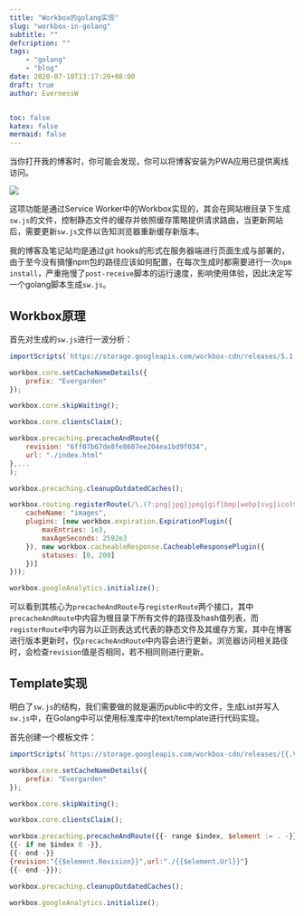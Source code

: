 ```yaml
---
title: "Workbox的golang实现"
slug: "workbox-in-golang"
subtitle: ""
defcription: ""
tags:
    - "golang"
    - "blog"
date: 2020-07-10T13:17:20+08:00
draft: true
author: EvernessW


toc: false
katex: false
mermaid: false
---
```


当你打开我的博客时，你可能会发现，你可以将博客安装为PWA应用已提供离线访问。

![](https://awesome-image.oss-cn-beijing.aliyuncs.com/20200710132023.png)

这项功能是通过Service Worker中的Workbox实现的，其会在网站根目录下生成`sw.js`的文件，控制静态文件的缓存并依照缓存策略提供请求路由，当更新网站后，需要更新`sw.js`文件以告知浏览器重新缓存新版本。

我的博客及笔记站均是通过git hooks的形式在服务器端进行页面生成与部署的，由于至今没有搞懂npm包的路径应该如何配置，在每次生成时都需要进行一次`npm install`，严重拖慢了`post-receive`脚本的运行速度，影响使用体验，因此决定写一个golang脚本生成`sw.js`。

## Workbox原理

首先对生成的`sw.js`进行一波分析：

```js
importScripts(`https://storage.googleapis.com/workbox-cdn/releases/5.1.3/workbox-sw.js`);

workbox.core.setCacheNameDetails({
    prefix: "Evergarden"
});

workbox.core.skipWaiting();

workbox.core.clientsClaim();

workbox.precaching.precacheAndRoute({
    revision: "6ff07b67de8fe8607ee204ea1bd9f034",
    url: "./index.html"
},...
);

workbox.precaching.cleanupOutdatedCaches();

workbox.routing.registerRoute(/\.(?:png|jpg|jpeg|gif|bmp|webp|svg|ico)$/, new workbox.strategies.CacheFirst({
    cacheName: "images",
    plugins: [new workbox.expiration.ExpirationPlugin({
        maxEntries: 1e3,
        maxAgeSeconds: 2592e3
    }), new workbox.cacheableResponse.CacheableResponsePlugin({
        statuses: [0, 200]
    })]
}));

workbox.googleAnalytics.initialize();
```

可以看到其核心为`precacheAndRoute`与`registerRoute`两个接口，其中`precacheAndRoute`中内容为根目录下所有文件的路径及hash值列表，而`registerRoute`中内容为以正则表达式代表的静态文件及其缓存方案，其中在博客进行版本更新时，仅`precacheAndRoute`中内容会进行更新。浏览器访问相关路径时，会检查`revision`值是否相同，若不相同则进行更新。

## Template实现

明白了`sw.js`的结构，我们需要做的就是遍历public中的文件，生成List并写入`sw.js`中，在Golang中可以使用标准库中的text/template进行代码实现。

首先创建一个模板文件：

```js
importScripts(`https://storage.googleapis.com/workbox-cdn/releases/{{.Version}}/workbox-sw.js`);

workbox.core.setCacheNameDetails({
    prefix: "Evergarden"
});

workbox.core.skipWaiting();

workbox.core.clientsClaim();

workbox.precaching.precacheAndRoute({{- range $index, $element := . -}}
{{- if ne $index 0 -}},
{{- end -}}
{revision:"{{$element.Revision}}",url:"./{{$element.Url}}"}
{{- end -}});

workbox.precaching.cleanupOutdatedCaches();

workbox.googleAnalytics.initialize();
```

